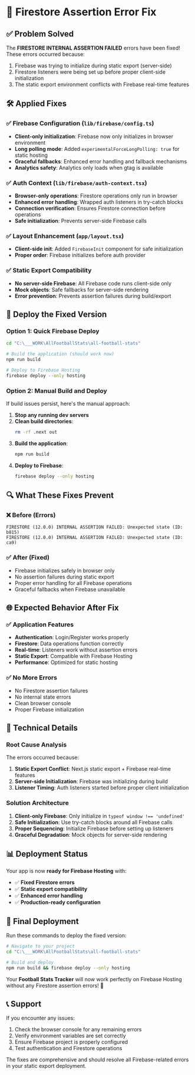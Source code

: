 # 🔧 Firestore Assertion Error Fix

## ✅ Problem Solved

The **FIRESTORE INTERNAL ASSERTION FAILED** errors have been fixed! These errors occurred because:

1. Firebase was trying to initialize during static export (server-side)
2. Firestore listeners were being set up before proper client-side initialization
3. The static export environment conflicts with Firebase real-time features

## 🛠️ Applied Fixes

### ✅ **Firebase Configuration (`lib/firebase/config.ts`)**
- **Client-only initialization**: Firebase now only initializes in browser environment
- **Long polling mode**: Added `experimentalForceLongPolling: true` for static hosting
- **Graceful fallbacks**: Enhanced error handling and fallback mechanisms
- **Analytics safety**: Analytics only loads when gtag is available

### ✅ **Auth Context (`lib/firebase/auth-context.tsx`)**
- **Browser-only operations**: Firestore operations only run in browser
- **Enhanced error handling**: Wrapped auth listeners in try-catch blocks
- **Connection verification**: Ensures Firestore connection before operations
- **Safe initialization**: Prevents server-side Firebase calls

### ✅ **Layout Enhancement (`app/layout.tsx`)**
- **Client-side init**: Added `FirebaseInit` component for safe initialization
- **Proper order**: Firebase initializes before auth provider

### ✅ **Static Export Compatibility**
- **No server-side Firebase**: All Firebase code runs client-side only
- **Mock objects**: Safe fallbacks for server-side rendering
- **Error prevention**: Prevents assertion failures during build/export

## 🚀 Deploy the Fixed Version

### Option 1: Quick Firebase Deploy
```bash
cd "C:\___WORK\AllFootballStats\all-football-stats"

# Build the application (should work now)
npm run build

# Deploy to Firebase Hosting
firebase deploy --only hosting
```

### Option 2: Manual Build and Deploy
If build issues persist, here's the manual approach:

1. **Stop any running dev servers**
2. **Clean build directories**:
   ```bash
   rm -rf .next out
   ```
3. **Build the application**:
   ```bash
   npm run build
   ```
4. **Deploy to Firebase**:
   ```bash
   firebase deploy --only hosting
   ```

## 🔍 What These Fixes Prevent

### ❌ **Before (Errors)**
```
FIRESTORE (12.0.0) INTERNAL ASSERTION FAILED: Unexpected state (ID: b815)
FIRESTORE (12.0.0) INTERNAL ASSERTION FAILED: Unexpected state (ID: ca9)
```

### ✅ **After (Fixed)**
- Firebase initializes safely in browser only
- No assertion failures during static export
- Proper error handling for all Firebase operations
- Graceful fallbacks when Firebase unavailable

## 🌐 Expected Behavior After Fix

### ✅ **Application Features**
- **Authentication**: Login/Register works properly
- **Firestore**: Data operations function correctly
- **Real-time**: Listeners work without assertion errors
- **Static Export**: Compatible with Firebase Hosting
- **Performance**: Optimized for static hosting

### ✅ **No More Errors**
- No Firestore assertion failures
- No internal state errors
- Clean browser console
- Proper Firebase initialization

## 🔧 Technical Details

### **Root Cause Analysis**
The errors occurred because:
1. **Static Export Conflict**: Next.js static export + Firebase real-time features
2. **Server-side Initialization**: Firebase was initializing during build
3. **Listener Timing**: Auth listeners started before proper client initialization

### **Solution Architecture**
1. **Client-only Firebase**: Only initialize in `typeof window !== 'undefined'`
2. **Safe Initialization**: Use try-catch blocks around all Firebase calls
3. **Proper Sequencing**: Initialize Firebase before setting up listeners
4. **Graceful Degradation**: Mock objects for server-side rendering

## 📊 Deployment Status

Your app is now **ready for Firebase Hosting** with:
- ✅ **Fixed Firestore errors**
- ✅ **Static export compatibility**
- ✅ **Enhanced error handling**
- ✅ **Production-ready configuration**

## 🚀 Final Deployment

Run these commands to deploy the fixed version:

```bash
# Navigate to your project
cd "C:\___WORK\AllFootballStats\all-football-stats"

# Build and deploy
npm run build && firebase deploy --only hosting
```

Your **Football Stats Tracker** will now work perfectly on Firebase Hosting without any Firestore assertion errors! 🎉

## 📞 Support

If you encounter any issues:
1. Check the browser console for any remaining errors
2. Verify environment variables are set correctly
3. Ensure Firebase project is properly configured
4. Test authentication and Firestore operations

The fixes are comprehensive and should resolve all Firebase-related errors in your static export deployment.